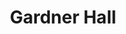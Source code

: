 ---
events:
- building: Gardner Hall
  categories: gardner-hall
  description: Augustus M. Witherspoon became the second African American to earn
    a Ph.D. (in Botany) from NC State, and the first African American to receive a
    doctoral degree and go on to join the faculty.
  event_decade: '1970'
  event_id: '7'
  excerpt: Augustus M. Witherspoon became the second African American to earn a Ph.D.
    (in Botany) from NC State, and the first African American to receive a doctoral
    degree and go on to join the faculty.
  image id (orig): '227377'
  image_caption: Augustus Witherspoon
  image_id: '0227377'
  image_link: https://d.lib.ncsu.edu/collections/catalog/0227377
  start_date: 01/01/1971
  title: Second African American earns Ph.D.
  year: '1971'
- audio_id: sa-rwb-005
  building: Gardner Hall
  categories: gardner-hall
  description: The first African American woman academic staff member, Mrs. Justina
    Williams, was hired to work in the Department of Genetics' Drosophila research
    lab. Many African Americans had worked at State prior to Williams's appointment;
    however, they primarily worked in custodial or food service positions.
  event_decade: '1950'
  event_id: '87'
  excerpt: The first African American woman academic staff member, Mrs. Justina Williams,
    was hired to work in the Department of Genetics' Drosophila research lab. Many
    African Americans had worked at State prior to Williams's appointment; however,
    they primarily worked in custodial or food service positions.
  image id (orig): '0226641'
  image_caption: Justina Williams conducting genetics research
  image_id: '0226641'
  image_link: https://d.lib.ncsu.edu/collections/catalog/ua023_025_278374_20200131_1246
  redirect_from: /events/13/index.html
  start_date: 1/1/1958
  title: First African American Academic Staff Member
  year: '1958'
lat: '35.7869'
layout: post
leafleticon: /demostite/assets/leaflet/img/graduate.svg
lng: '-78.672401'
order: 16
permalink: places/gardner-hall/
place: gardner-hall
route:
  code: Ok
  routes:
  - distance: 117.422
    duration: 84.692
    geometry:
      coordinates:
      - - -78.672344
        - 35.786887
      - - -78.672365
        - 35.786829
      - - -78.672368
        - 35.786749
      - - -78.672228
        - 35.786641
      - - -78.672228
        - 35.786624
      - - -78.672256
        - 35.786624
      - - -78.672418
        - 35.7862
      - - -78.672746
        - 35.786278
      type: LineString
    legs:
    - admins:
      - iso_3166_1: US
        iso_3166_1_alpha3: USA
      distance: 117.422
      duration: 84.692
      steps:
      - distance: 34.592
        driving_side: right
        duration: 24.361
        geometry:
          coordinates:
          - - -78.672344
            - 35.786887
          - - -78.672365
            - 35.786829
          - - -78.672368
            - 35.786749
          - - -78.672228
            - 35.786641
          - - -78.672228
            - 35.786624
          type: LineString
        intersections:
        - admin_index: 0
          bearings:
          - 188
          classes:
          - restricted
          duration: 10.981
          entry:
          - true
          geometry_index: 0
          is_urban: true
          location:
          - -78.672344
          - 35.786887
          mapbox_streets_v8:
            class: service
          out: 0
          weight: 10.981
        - admin_index: 0
          bearings:
          - 8
          - 134
          entry:
          - false
          - true
          geometry_index: 2
          in: 0
          is_urban: true
          location:
          - -78.672368
          - 35.786749
          mapbox_streets_v8:
            class: street
          out: 1
        maneuver:
          bearing_after: 188
          bearing_before: 0
          instruction: Walk south on Derieux Street.
          location:
          - -78.672344
          - 35.786887
          type: depart
        mode: walking
        name: Derieux Street
        weight: 24.361
      - distance: 3
        driving_side: right
        duration: 2.113
        geometry:
          coordinates:
          - - -78.672228
            - 35.786624
          - - -78.672256
            - 35.786624
          type: LineString
        intersections:
        - admin_index: 0
          bearings:
          - 270
          - 319
          entry:
          - true
          - false
          geometry_index: 4
          in: 1
          is_urban: true
          location:
          - -78.672228
          - 35.786624
          mapbox_streets_v8:
            class: service
          out: 0
          turn_weight: 5
        maneuver:
          bearing_after: 270
          bearing_before: 139
          instruction: Turn right onto the walkway.
          location:
          - -78.672228
          - 35.786624
          modifier: right
          type: turn
        mode: walking
        name: ''
        weight: 7.113
      - distance: 49
        driving_side: right
        duration: 36.507
        geometry:
          coordinates:
          - - -78.672256
            - 35.786624
          - - -78.672418
            - 35.7862
          type: LineString
        intersections:
        - admin_index: 0
          bearings:
          - 90
          - 197
          entry:
          - false
          - true
          geometry_index: 5
          in: 0
          is_urban: true
          location:
          - -78.672256
          - 35.786624
          mapbox_streets_v8:
            class: service
          out: 1
          turn_duration: 2
          turn_weight: 2
        maneuver:
          bearing_after: 197
          bearing_before: 270
          instruction: Turn left onto the walkway.
          location:
          - -78.672256
          - 35.786624
          modifier: left
          type: turn
        mode: walking
        name: ''
        weight: 36.507
      - distance: 30.83
        driving_side: right
        duration: 21.711
        geometry:
          coordinates:
          - - -78.672418
            - 35.7862
          - - -78.672746
            - 35.786278
          type: LineString
        intersections:
        - admin_index: 0
          bearings:
          - 17
          - 286
          entry:
          - false
          - true
          geometry_index: 6
          in: 0
          is_urban: true
          location:
          - -78.672418
          - 35.7862
          mapbox_streets_v8:
            class: service
          out: 1
        maneuver:
          bearing_after: 286
          bearing_before: 197
          instruction: Turn right onto the walkway.
          location:
          - -78.672418
          - 35.7862
          modifier: right
          type: turn
        mode: walking
        name: ''
        weight: 21.711
      - distance: 0
        driving_side: right
        duration: 0
        geometry:
          coordinates:
          - - -78.672746
            - 35.786278
          - - -78.672746
            - 35.786278
          type: LineString
        intersections:
        - admin_index: 0
          bearings:
          - 106
          entry:
          - true
          geometry_index: 7
          in: 0
          location:
          - -78.672746
          - 35.786278
        maneuver:
          bearing_after: 0
          bearing_before: 286
          instruction: Your destination is on the right.
          location:
          - -78.672746
          - 35.786278
          modifier: right
          type: arrive
        mode: walking
        name: ''
        weight: 0
      summary: Derieux Street
      weight: 89.692
    weight: 89.692
    weight_name: pedestrian
  uuid: dIKxvXIXthdl3tLwA2buvi4bpI0Kz8a5KLvv60OH9EZKxJY8RSTWrg==
  waypoints:
  - distance: 5.328
    location:
    - -78.672344
    - 35.786887
    name: Derieux Street
  - distance: 17.526
    location:
    - -78.672746
    - 35.786278
    name: ''
title: Gardner Hall

---